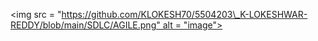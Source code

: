 
<img src = "https://github.com/KLOKESH70/5504203\_K-LOKESHWAR-REDDY/blob/main/SDLC/AGILE.png" alt = "image">

